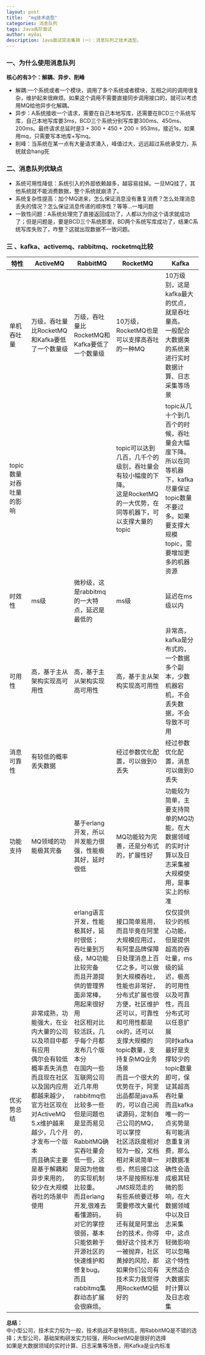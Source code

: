 ```yaml
---
layout: post
title:  "mq技术选型"
categories: 消息队列
tags: Java高阶面试
author: mydai
description: Java面试突击集锦（一）：消息队列之技术选型。
---
```



### 一、为什么使用消息队列
**核心的有3个：解耦、异步、削峰**
- 解耦:一个系统或者一个模块，调用了多个系统或者模块，互相之间的调用很复杂，维护起来很麻烦。如果这个调用不需要直接同步调用接口的，就可以考虑用MQ给他异步化解耦。
- 异步：A系统接收一个请求，需要在自己本地写库，还需要在BCD三个系统写库，自己本地写库要3ms，BCD三个系统分别写库要300ms、450ms、200ms。最终请求总延时是3 + 300 + 450 + 200 = 953ms，接近1s，如果用mq，只需要写本地库+写mq。
- 削峰：当系统在某一点有大量请求涌入，峰值过大，远远超过系统承受力，系统就会hang死

### 二、消息队列优缺点
- 系统可用性降低：系统引入的外部依赖越多，越容易挂掉。一旦MQ挂了，其他系统就不能消费数据，整个系统就崩溃了。
- 系统复杂性提高：加个MQ进来，怎么保证消息没有重复消费？怎么处理消息丢失的情况？怎么保证消息传递的顺序性？等等...一堆问题
- 一致性问题：A系统处理完了直接返回成功了，人都以为你这个请求就成功了；但是问题是，要是BCD三个系统那里，BD两个系统写库成功了，结果C系统写库失败了，咋整？这就出现数据不一致问题。


### 三 、kafka、activemq、rabbitmq、rocketmq比较

特性 | ActiveMQ | RabbitMQ | RocketMQ | Kafka
---|---|---|---|---
单机吞吐量 | 万级，吞吐量比RocketMQ和Kafka要低了一个数量级| 万级，吞吐量比RocketMQ和Kafka要低了一个数量级 | 10万级，RocketMQ也是可以支撑高吞吐的一种MQ|10万级别，这是kafka最大的优点，就是吞吐量高。<br/>一般配合大数据类的系统来进行实时数据计算、日志采集等场景
topic数量对吞吐量的影响 | | |topic可以达到几百，几千个的级别，吞吐量会有较小幅度的下降。<br/>这是RocketMQ的一大优势，在同等机器下，可以支撑大量的topic|topic从几十个到几百个的时候，吞吐量会大幅度下降。<br/>所以在同等机器下，kafka尽量保证topic数量不要过多。如果要支撑大规模topic，需要增加更多的机器资源
时效性 | ms级| 微秒级，这是rabbitmq的一大特点，延迟是最低的| ms级 |延迟在ms级以内
可用性 | 高，基于主从架构实现高可用性| 高，基于主从架构实现高可用性| 高，基于主从架构实现高可用性 |非常高，kafka是分布式的，一个数据多个副本，少数机器宕机，不会丢失数据，不会导致不可用
消息可靠性 |有较低的概率丢失数据| |经过参数优化配置，可以做到0丢失 |经过参数优化配置，消息可以做到0丢失
功能支持 | MQ领域的功能极其完备| 基于erlang开发，所以并发能力很强，性能极其好，延时很低| MQ功能较为完善，还是分布式的，扩展性好|功能较为简单，主要支持简单的MQ功能，在大数据领域的实时计算以及日志采集被大规模使用，是事实上的标准
优劣势总结 |非常成熟，功能强大，在业内大量的公司以及项目中都有应用<br/>偶尔会有较低概率丢失消息<br/>而且现在社区以及国内应用都越来越少，官方社区现在对ActiveMQ 5.x维护越来越少，几个月才发布一个版本<br/>而且确实主要是基于解耦和异步来用的，较少在大规模吞吐的场景中使用|erlang语言开发，性能极其好，延时很低；<br/>吞吐量到万级，MQ功能比较完备<br/>而且开源提供的管理界面非常棒，用起来很好用<br/>社区相对比较活跃，几乎每个月都发布几个版本分<br/>在国内一些互联网公司近几年用rabbitmq也比较多一些<br/>但是问题也是显而易见的，RabbitMQ确实吞吐量会低一些，这是因为他做的实现机制比较重。<br/>而且erlang开发,很难去看懂源码，对它的掌控很弱，基本只能依赖于开源社区的快速维护和修复bug。<br/>而且rabbitmq集群动态扩展会很麻烦。|接口简单易用，而且毕竟在阿里大规模应用过，有阿里品牌保障<br/>日处理消息上百亿之多，可以做到大规模吞吐，性能也非常好，分布式扩展也很方便，社区维护还可以，可靠性和可用性都是ok的，还可以支撑大规模的topic数量，支持复杂MQ业务场景<br/>而且一个很大的优势在于，阿里出品都是java系的，可以自己阅读源码，定制自己公司的MQ，可以掌控<br/>社区活跃度相对较为一般，文档相对来说简单一些，然后接口这块不是按照标准JMS规范走的有些系统要迁移需要修改大量代码<br/>还有就是阿里出台的技术，你得做好这个技术万一被抛弃，社区黄掉的风险，那如果你们公司有技术实力我觉得用RocketMQ挺好的|仅仅提供较少的核心功能，但是提供超高的吞吐量，ms级的延迟，极高的可用性以及可靠性，而且分布式可以任意扩展<br/>同时kafka最好是支撑较少的topic数量即可，保证其超高吞吐量<br/>而且kafka唯一的一点劣势是有可能消息重复消费，那么对数据准确性会造成极其轻微的影响，在大数据领域中以及日志采集中，这点轻微影响可以忽略<br/>这个特性天然适合大数据实时计算以及日志收集

**总结：**<br/>
中小型公司，技术实力较为一般，技术挑战不是特别高，用RabbitMQ是不错的选择；大型公司，基础架构研发实力较强，用RocketMQ是很好的选择<br/>
如果是大数据领域的实时计算、日志采集等场景，用Kafka是业内标准